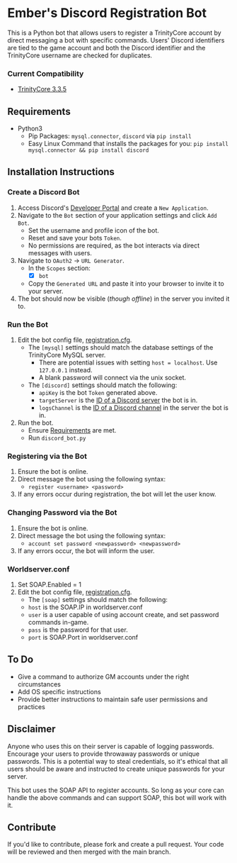 # Ember's Discord Registration Bot

This is a Python bot that allows users to register a TrinityCore account by direct messaging a bot with specific commands. Users' Discord identifiers are tied to the game account and both the Discord identifier and the TrinityCore username are checked for duplicates.

### Current Compatibility
- [TrinityCore 3.3.5](https://github.com/TrinityCore/TrinityCore)

## Requirements
- Python3
   - Pip Packages: `mysql.connector`, `discord` via `pip install`
   - Easy Linux Command that installs the packages for you: `pip install mysql.connector && pip install discord`

## Installation Instructions

### Create a Discord Bot
1. Access Discord's [Developer Portal](https://discord.com/developers/applications) and create a `New Application`.
2. Navigate to the `Bot` section of your application settings and click `Add Bot`.
   - Set the username and profile icon of the bot.
   - Reset and save your bots `Token`.
   - No permissions are required, as the bot interacts via direct messages with users.
3. Navigate to `OAuth2` -> `URL Generator`.
   - In the `Scopes` section:
      - [x] `bot`
   - Copy the `Generated URL` and paste it into your browser to invite it to your server.
4. The bot should now be visible (_though offline_) in the server you invited it to.

### Run the Bot
1. Edit the bot config file, [registration.cfg](/registration.cfg).
   - The `[mysql]` settings should match the database settings of the TrinityCore MySQL server.
      - There are potential issues with setting `host = localhost`. Use `127.0.0.1` instead.
      - A blank password will connect via the unix socket.
   - The `[discord]` settings should match the following:
      - `apiKey` is the bot `Token` generated above.
      - `targetServer` is the [ID of a Discord server](https://www.remote.tools/remote-work/how-to-find-discord-id) the bot is in.
      - `logsChannel` is the [ID of a Discord channel](https://www.remote.tools/remote-work/how-to-find-discord-id) in the server the bot is in.
2. Run the bot.
   - Ensure [Requirements](#requirements) are met.
   - Run `discord_bot.py`

### Registering via the Bot
1. Ensure the bot is online.
2. Direct message the bot using the following syntax:
   - `register <username> <password>`
3. If any errors occur during registration, the bot will let the user know.

### Changing Password via the Bot
1. Ensure the bot is online.
2. Direct message the bot using the following syntax:
   - `account set password <newpassword> <newpassword>`
3. If any errors occur, the bot will inform the user.

### Worldserver.conf
1. Set SOAP.Enabled = 1
2. Edit the bot config file, [registration.cfg](/registration.cfg).
   - The `[soap]` settings should match the following:
   - `host` is the SOAP.IP in worldserver.conf
   - `user` is a user capable of using account create, and set password commands in-game.
   - `pass` is the password for that user.
   - `port` is SOAP.Port in worldserver.conf

## To Do
- Give a command to authorize GM accounts under the right circumstances
- Add OS specific instructions
- Provide better instructions to maintain safe user permissions and practices

## Disclaimer
Anyone who uses this on their server is capable of logging passwords. Encourage your users to provide throwaway passwords or unique passwords. This is a potential way to steal credentials, so it's ethical that all users should be aware and instructed to create unique passwords for your server.

This bot uses the SOAP API to register accounts. So long as your core can handle the above commands and can support SOAP, this bot will work with it.

## Contribute
If you'd like to contribute, please fork and create a pull request. Your code will be reviewed and then merged with the main branch.
